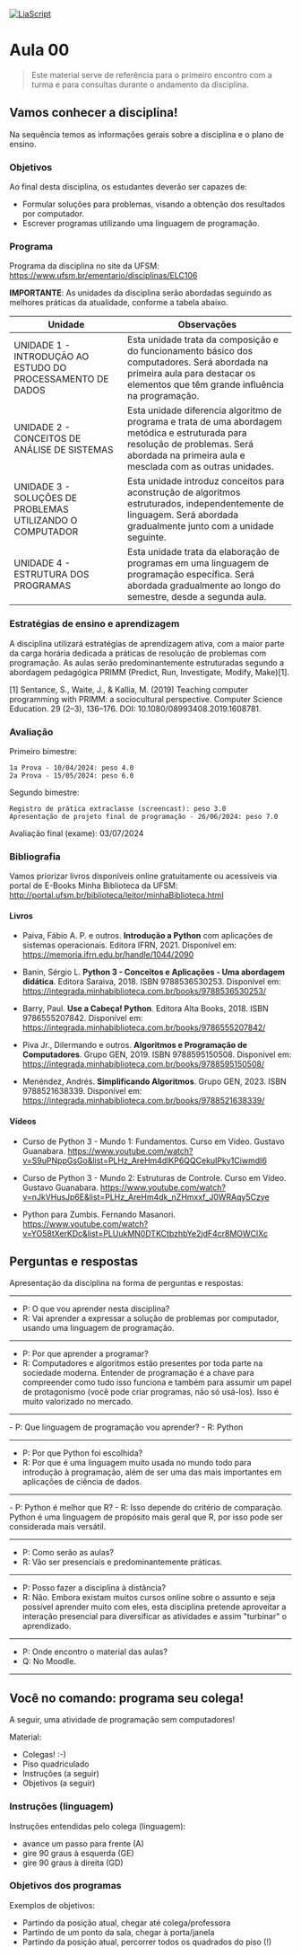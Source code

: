 <!--
author:   Andrea Charão

email:    andrea@inf.ufsm.br

version:  0.0.1

language: PT-BR

narrator: Brazilian Portuguese Female

comment:  Material de apoio para a disciplina
          ELC106 - Algoritmo e Programação,
          da Universidade Federal de Santa Maria

translation: English  translations/English.md
-->
<!--
liascript-devserver --input README.md --port 3001 --live
-->

[![LiaScript](https://raw.githubusercontent.com/LiaScript/LiaScript/master/badges/course.svg)](https://liascript.github.io/course/?https://raw.githubusercontent.com/AndreaInfUFSM/elc106-2024a/master/classes/00/README.md)

# Aula 00

> Este material serve de referência para o primeiro encontro com a turma e para consultas durante o andamento da disciplina.


## Vamos conhecer a disciplina!


Na sequência temos as informações gerais sobre a disciplina e o plano de ensino.

### Objetivos

Ao final desta disciplina, os estudantes deverão ser capazes de:

- Formular soluções para problemas, visando a obtenção dos resultados por computador. 
- Escrever programas utilizando uma linguagem de programação.


### Programa

Programa da disciplina no site da UFSM:
https://www.ufsm.br/ementario/disciplinas/ELC106

**IMPORTANTE**: As unidades da disciplina serão abordadas seguindo as melhores práticas da atualidade, conforme a tabela abaixo.

| Unidade | Observações |
| ------- | ----------- | 
| UNIDADE 1 - INTRODUÇÃO AO ESTUDO DO PROCESSAMENTO DE DADOS | Esta unidade trata da composição e do funcionamento básico dos computadores. Será abordada na primeira aula para destacar os elementos que têm grande influência na programação.  |
| UNIDADE 2 - CONCEITOS DE ANÁLISE DE SISTEMAS | Esta unidade diferencia algoritmo de programa e trata de uma abordagem metódica e estruturada para resolução de problemas. Será abordada na primeira aula e mesclada com as outras unidades.  |
| UNIDADE 3 - SOLUÇÕES DE PROBLEMAS UTILIZANDO O COMPUTADOR | Esta unidade introduz conceitos para aconstrução de algoritmos estruturados, independentemente de linguagem. Será abordada gradualmente junto com a unidade seguinte. |
| UNIDADE 4 - ESTRUTURA DOS PROGRAMAS | Esta unidade trata da elaboração de programas em uma linguagem de programação específica. Será abordada gradualmente ao longo do semestre, desde a segunda aula.   |

### Estratégias de ensino e aprendizagem

A disciplina utilizará estratégias de aprendizagem ativa, com a maior parte da carga horária dedicada a práticas de resolução de problemas com programação.
As aulas serão predominantemente estruturadas segundo a abordagem pedagógica PRIMM (Predict, Run, Investigate, Modify, Make)[1].

[1] Sentance, S., Waite, J., & Kallia, M. (2019) Teaching computer programming with PRIMM: a sociocultural perspective. Computer Science Education. 29 (2–3), 136–176.
DOI: 10.1080/08993408.2019.1608781.

### Avaliação



Primeiro bimestre:

    1a Prova - 10/04/2024: peso 4.0
    2a Prova - 15/05/2024: peso 6.0

Segundo bimestre:

    Registro de prática extraclasse (screencast): peso 3.0
    Apresentação de projeto final de programação - 26/06/2024: peso 7.0

Avaliação final (exame): 03/07/2024


### Bibliografia

Vamos priorizar livros disponíveis online gratuitamente ou acessíveis via portal de E-Books Minha Biblioteca da UFSM:
http://portal.ufsm.br/biblioteca/leitor/minhaBiblioteca.html

#### Livros

- Paiva, Fábio A. P. e outros. **Introdução a Python** com aplicações de sistemas operacionais. Editora IFRN, 2021. Disponível em: https://memoria.ifrn.edu.br/handle/1044/2090


- Banin, Sérgio L. **Python 3 - Conceitos e Aplicações - Uma abordagem didática**. Editora Saraiva, 2018. ISBN 9788536530253. Disponível em: https://integrada.minhabiblioteca.com.br/books/9788536530253/

- Barry, Paul. **Use a Cabeça! Python**. Editora Alta Books, 2018. ISBN 9786555207842. Disponível em: https://integrada.minhabiblioteca.com.br/books/9786555207842/

- Piva Jr., Dilermando e outros. **Algoritmos e Programação de Computadores**. Grupo GEN, 2019. ISBN 9788595150508. Disponível em: https://integrada.minhabiblioteca.com.br/books/9788595150508/

- Menéndez, Andrés. **Simplificando Algoritmos**. Grupo GEN, 2023. ISBN 9788521638339. Disponível em: https://integrada.minhabiblioteca.com.br/books/9788521638339/





#### Vídeos

- Curso de Python 3 - Mundo 1: Fundamentos. Curso em Vídeo. Gustavo Guanabara. https://www.youtube.com/watch?v=S9uPNppGsGo&list=PLHz_AreHm4dlKP6QQCekuIPky1CiwmdI6

- Curso de Python 3 - Mundo 2: Estruturas de Controle. Curso em Vídeo. Gustavo Guanabara. https://www.youtube.com/watch?v=nJkVHusJp6E&list=PLHz_AreHm4dk_nZHmxxf_J0WRAqy5Czye

- Python para Zumbis. Fernando Masanori. https://www.youtube.com/watch?v=YO58tXerKDc&list=PLUukMN0DTKCtbzhbYe2jdF4cr8MOWClXc


## Perguntas e respostas

Apresentação da disciplina na forma de perguntas e respostas:

<hr> 

- P: O que vou aprender nesta disciplina?
- R: Vai aprender a expressar a solução de problemas por computador, usando uma linguagem de programação.

<hr> 

- P: Por que aprender a programar?
- R: Computadores e algoritmos estão presentes por toda parte na sociedade moderna. Entender de programação é a chave para compreender como tudo isso funciona e também para assumir um papel de protagonismo (você pode criar programas, não só usá-los). Isso é muito valorizado no mercado.

<hr>
- P: Que linguagem de programação vou aprender?
- R: Python

<hr>

- P: Por que Python foi escolhida?
- R: Por que é uma linguagem muito usada no mundo todo para introdução à programação, além de ser uma das mais importantes em aplicações de ciência de dados.

<hr>
- P: Python é melhor que R? 
- R: Isso depende do critério de comparação. Python é uma linguagem de propósito mais geral que R, por isso pode ser considerada mais versátil.


<hr>

- P: Como serão as aulas?
- R: Vão ser presenciais e predominantemente práticas.

<hr>

- P: Posso fazer a disciplina à distância?
- R: Não. Embora existam muitos cursos online sobre o assunto e seja possível aprender muito com eles, esta disciplina pretende aproveitar a interação presencial para diversificar as atividades e assim "turbinar" o aprendizado.

<hr>

- P: Onde encontro o material das aulas?
- Q: No Moodle.

<hr>



## Você no comando: programa seu colega!


A seguir, uma atividade de programação sem computadores!

Material:

- Colegas! :-)
- Piso quadriculado
- Instruções (a seguir)
- Objetivos (a seguir)

### Instruções (linguagem)

Instruções entendidas pelo colega (linguagem):

- avance um passo para frente (A)
- gire 90 graus à esquerda (GE)
- gire 90 graus à direita (GD)

### Objetivos dos programas

Exemplos de objetivos:

- Partindo da posição atual, chegar até colega/professora
- Partindo de um ponto da sala, chegar à porta/janela
- Partindo da posição atual, percorrer todos os quadrados do piso (!)



